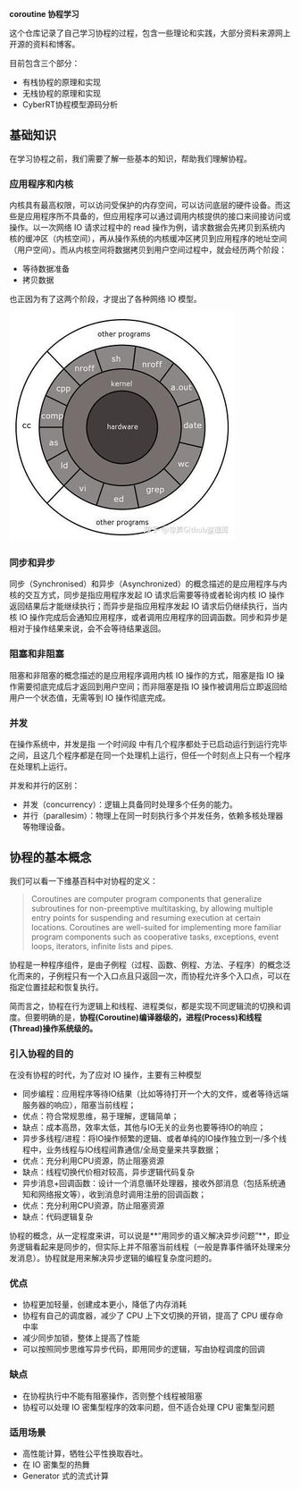 **coroutine 协程学习**

这个仓库记录了自己学习协程的过程，包含一些理论和实践，大部分资料来源网上开源的资料和博客。

目前包含三个部分：

- 有栈协程的原理和实现
- 无栈协程的原理和实现
- CyberRT协程模型源码分析

## **基础知识**

在学习协程之前，我们需要了解一些基本的知识，帮助我们理解协程。

### **应用程序和内核**

内核具有最高权限，可以访问受保护的内存空间，可以访问底层的硬件设备。而这些是应用程序所不具备的，但应用程序可以通过调用内核提供的接口来间接访问或操作。以一次网络 IO 请求过程中的 read 操作为例，请求数据会先拷贝到系统内核的缓冲区（内核空间），再从操作系统的内核缓冲区拷贝到应用程序的地址空间（用户空间）。而从内核空间将数据拷贝到用户空间过程中，就会经历两个阶段：

- 等待数据准备
- 拷贝数据

也正因为有了这两个阶段，才提出了各种网络 IO 模型。

![img](./assert/kernel.jpg)

### **同步和异步**

同步（Synchronised）和异步（Asynchronized）的概念描述的是应用程序与内核的交互方式，同步是指应用程序发起 IO 请求后需要等待或者轮询内核 IO 操作返回结果后才能继续执行；而异步是指应用程序发起 IO 请求后仍继续执行，当内核 IO 操作完成后会通知应用程序，或者调用应用程序的回调函数。同步和异步是相对于操作结果来说，会不会等待结果返回。

### **阻塞和非阻塞**

阻塞和非阻塞的概念描述的是应用程序调用内核 IO 操作的方式，阻塞是指 IO 操作需要彻底完成后才返回到用户空间；而非阻塞是指 IO 操作被调用后立即返回给用户一个状态值，无需等到 IO 操作彻底完成。

### **并发**

在操作系统中，并发是指 一个时间段 中有几个程序都处于已启动运行到运行完毕之间，且这几个程序都是在同一个处理机上运行，但任一个时刻点上只有一个程序在处理机上运行。

并发和并行的区别：

- 并发（concurrency）：逻辑上具备同时处理多个任务的能力。
- 并行（parallesim）：物理上在同一时刻执行多个并发任务，依赖多核处理器等物理设备。

## **协程的基本概念**

我们可以看一下维基百科中对协程的定义：

> Coroutines are computer program components that generalize subroutines for non-preemptive multitasking, by allowing multiple entry points for suspending and resuming execution at certain locations. Coroutines are well-suited for implementing more familiar program components such as cooperative tasks, exceptions, event loops, iterators, infinite lists and pipes.

协程是一种程序组件，是由子例程（过程、函数、例程、方法、子程序）的概念泛化而来的，子例程只有一个入口点且只返回一次，而协程允许多个入口点，可以在指定位置挂起和恢复执行。

简而言之，协程在行为逻辑上和线程、进程类似，都是实现不同逻辑流的切换和调度。但要明确的是，**协程(Coroutine)编译器级的，进程(Process)和线程(Thread)操作系统级的。**

### **引入协程的目的**

在没有协程的时代，为了应对 IO 操作，主要有三种模型

- 同步编程：应用程序等待IO结果（比如等待打开一个大的文件，或者等待远端服务器的响应），阻塞当前线程；
- 优点：符合常规思维，易于理解，逻辑简单；
- 缺点：成本高昂，效率太低，其他与IO无关的业务也要等待IO的响应；
- 异步多线程/进程：将IO操作频繁的逻辑、或者单纯的IO操作独立到一/多个线程中，业务线程与IO线程间靠通信/全局变量来共享数据；
- 优点：充分利用CPU资源，防止阻塞资源
- 缺点：线程切换代价相对较高，异步逻辑代码复杂
- 异步消息+回调函数：设计一个消息循环处理器，接收外部消息（包括系统通知和网络报文等），收到消息时调用注册的回调函数；
- 优点：充分利用CPU资源，防止阻塞资源
- 缺点：代码逻辑复杂

协程的概念，从一定程度来讲，可以说是**“用同步的语义解决异步问题”**，即业务逻辑看起来是同步的，但实际上并不阻塞当前线程（一般是靠事件循环处理来分发消息）。协程就是用来解决异步逻辑的编程复杂度问题的。

### **优点**

- 协程更加轻量，创建成本更小，降低了内存消耗
- 协程有自己的调度器，减少了 CPU 上下文切换的开销，提高了 CPU 缓存命中率
- 减少同步加锁，整体上提高了性能
- 可以按照同步思维写异步代码，即用同步的逻辑，写由协程调度的回调

### **缺点**

- 在协程执行中不能有阻塞操作，否则整个线程被阻塞
- 协程可以处理 IO 密集型程序的效率问题，但不适合处理 CPU 密集型问题

### **适用场景**

- 高性能计算，牺牲公平性换取吞吐。
- 在 IO 密集型的热舞
- Generator 式的流式计算

